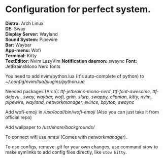 # Configuration for perfect system.  
  
**Distro:** Arch Linux  
**DE:** Sway  
**Display Server:** Wayland  
**Sound System:** Pipewire  
**Bar:** Waybar  
**App-menu:** Wofi   
**Terminal:** Kitty  
**TextEditor:** Nvim LazyVim
**Notification daemon:** swaync
**Font:** JetBrainsMono Nerd fonts  
  
You need to add nvim/python.lua (It's auto-complete of python) to *~/.config/nvim/lua/plugins/python.lua*  
  
Needed packages (Arch): *ttf-jetbrains-mono-nerd ,ttf-font-awesome, ttf-dejavu , sway, waybar, wofi, grim, slurp, swappy, clipman, kitty, nvim, pipewire, wayland, networkmanager, evince, bpytop, swaync* 
  
Add wofi-emoji in */usr/local/bin/wofi-emoji*  (Also you can just take it from official repo)  
  
Add wallpaper to */usr/share/backgrounds/*    
  
To connect wifi use *nmtui* (Comes with *networkmanager*).  

To use configs, remove *.git* for your own changes, use command stow to make symlinks to add config files directly, like `stow kitty`.

